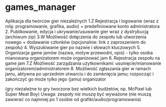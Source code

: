 # games_manager
Aplikacja dla twórców gier niezależnych
1.Z Rejestracja i logowanie (wraz z rolą: programowanie, grafika, audio) + predefiniowane konto administratora
2. Publikowanie, edycja i ukrywanie/usuwanie gier wraz z dystrybucją (archiwum zip)
3.W Możliwość dołączenia do zespołu lub utworzenia nowego + dodawanie członków (opcjonalnie: link z zaproszeniem do zespołu)
4. Wyszukiwanie gier po nazwie i słowach kluczowych
5. Organizacja game jamów (nazwa, motyw przewodni, opis) - tylko osoba mianowana organizatorem może organizować jam
6. Rejestracja zespołu na game jam
7.Z Możliwość zarządzania użytkownikami: usunięcie/mianowanie organizatorem/administratorem
8. Możliwość zgłaszania gier w ramach jamu, aktywna po uprzednim otwarciu i do zamknięcia jamu; rozpocząć i zakończyć go może tylko jego (jamu) organizator

(gry niezależne to gry tworzone bez wielkich budżetów, np. McPixel lub Super Meat Boy)
Uwaga: zespoły _nie muszą_ być wyważone (nie muszą zawierać co najmniej po 1 osobie od grafiki/audio/programowania)
